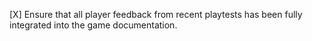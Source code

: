 [X] Ensure that all player feedback from recent playtests has been fully integrated into the game documentation.